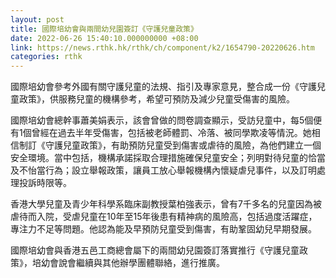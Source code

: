 ```yaml
---
layout: post
title: 國際培幼會與兩間幼兒園簽訂《守護兒童政策》
date: 2022-06-26 15:40:10.000000000 +08:00
link: https://news.rthk.hk/rthk/ch/component/k2/1654790-20220626.htm
categories: rthk
---
```


國際培幼會參考外國有關守護兒童的法規、指引及專家意見，整合成一份《守護兒童政策》，供服務兒童的機構參考，希望可預防及減少兒童受傷害的風險。

國際培幼會總幹事蕭美娟表示，該會曾做的問卷調查顯示，受訪兒童中，每5個便有1個曾經在過去半年受傷害，包括被老師體罰、冷落、被同學欺凌等情況。她相信制訂《守護兒童政策》，有助預防兒童受到傷害或虐待的風險，為他們建立一個安全環境。當中包括，機構承諾採取合理措施確保兒童安全；列明對待兒童的恰當及不怡當行為；設立舉報政策，讓員工放心舉報機構內懷疑虐兒事件，以及訂明處理投訴時限等。

香港大學兒童及青少年科學系臨床副教授葉柏強表示，曾有7千多名的兒童因為被虐待而入院，受虐兒童在10年至15年後患有精神病的風險高，包括過度活躍症，專注力不足等問題。他認為能及早預防兒童受到傷害，有助鞏固幼兒早期發展。

國際培幼會與香港五邑工商總會屬下的兩間幼兒園簽訂落實推行《守護兒童政策》，培幼會說會繼續與其他辦學團體聯絡，進行推廣。
